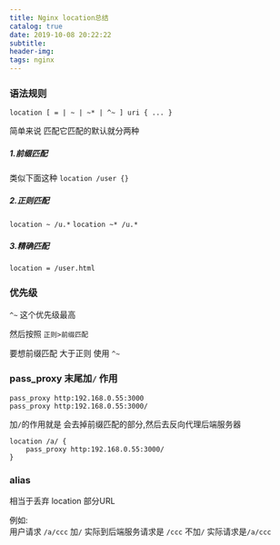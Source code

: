 ```yaml
---
title: Nginx location总结
catalog: true
date: 2019-10-08 20:22:22
subtitle:
header-img:
tags: nginx
---
```




### 语法规则
```
location [ = | ~ | ~* | ^~ ] uri { ... }
```

简单来说 匹配它匹配的默认就分两种

##### 1.前缀匹配
类似下面这种
`location /user {}`


##### 2.正则匹配
`location ~ /u.*`
`location ~* /u.*`

##### 3.精确匹配
`location = /user.html`


### 优先级

`^~` 这个优先级最高

然后按照
`正则>前缀匹配`

要想前缀匹配 大于正则 使用 `^~` 

### pass_proxy 末尾加`/` 作用

`pass_proxy http:192.168.0.55:3000`  
`pass_proxy http:192.168.0.55:3000/`

加`/`的作用就是 会去掉前缀匹配的部分,然后去反向代理后端服务器
```
location /a/ {
	pass_proxy http:192.168.0.55:3000/
}

```

### alias
相当于丢弃 location 部分URL

例如:  
用户请求 `/a/ccc`
加`/` 实际到后端服务请求是 `/ccc`
不加`/` 实际请求是`/a/ccc`


